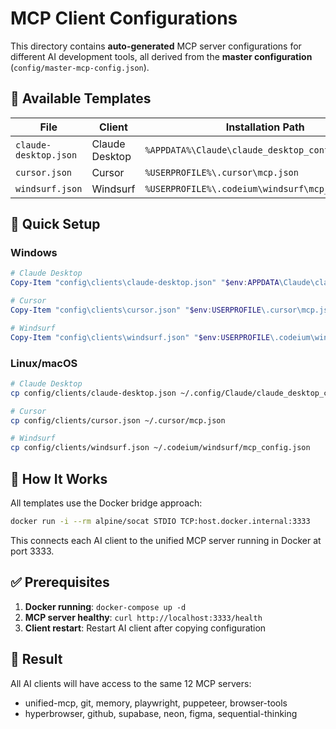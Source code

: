 # MCP Client Configurations

This directory contains **auto-generated** MCP server configurations for different AI development tools, all derived from the **master configuration** (`config/master-mcp-config.json`).

## 📁 Available Templates

| File | Client | Installation Path |
|------|--------|-------------------|
| `claude-desktop.json` | Claude Desktop | `%APPDATA%\Claude\claude_desktop_config.json` |
| `cursor.json` | Cursor | `%USERPROFILE%\.cursor\mcp.json` |
| `windsurf.json` | Windsurf | `%USERPROFILE%\.codeium\windsurf\mcp_config.json` |

## 🚀 Quick Setup

### Windows
```powershell
# Claude Desktop
Copy-Item "config\clients\claude-desktop.json" "$env:APPDATA\Claude\claude_desktop_config.json" -Force

# Cursor
Copy-Item "config\clients\cursor.json" "$env:USERPROFILE\.cursor\mcp.json" -Force

# Windsurf
Copy-Item "config\clients\windsurf.json" "$env:USERPROFILE\.codeium\windsurf\mcp_config.json" -Force
```

### Linux/macOS
```bash
# Claude Desktop
cp config/clients/claude-desktop.json ~/.config/Claude/claude_desktop_config.json

# Cursor
cp config/clients/cursor.json ~/.cursor/mcp.json

# Windsurf
cp config/clients/windsurf.json ~/.codeium/windsurf/mcp_config.json
```

## 🔧 How It Works

All templates use the Docker bridge approach:
```bash
docker run -i --rm alpine/socat STDIO TCP:host.docker.internal:3333
```

This connects each AI client to the unified MCP server running in Docker at port 3333.

## ✅ Prerequisites

1. **Docker running**: `docker-compose up -d`
2. **MCP server healthy**: `curl http://localhost:3333/health`
3. **Client restart**: Restart AI client after copying configuration

## 🎯 Result

All AI clients will have access to the same 12 MCP servers:
- unified-mcp, git, memory, playwright, puppeteer, browser-tools
- hyperbrowser, github, supabase, neon, figma, sequential-thinking
